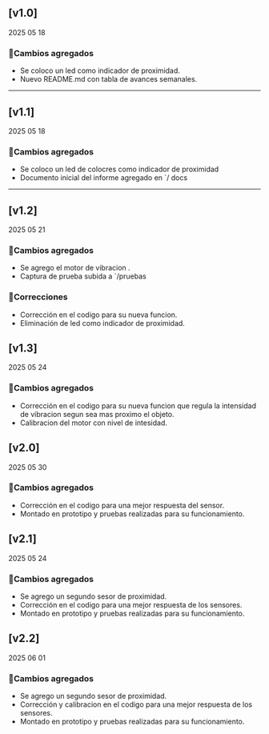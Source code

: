 ## [v1.0]
2025 05 18
### 🔧Cambios agregados
- Se coloco un led como indicador de proximidad.
- Nuevo README.md con tabla de avances semanales.
---
## [v1.1]
2025 05 18
### 🔧Cambios agregados
- Se coloco un led de colocres como indicador de proximidad
- Documento inicial del informe agregado en `/ docs
---
## [v1.2]
2025 05 21
### 🔧Cambios agregados
- Se agrego el motor de vibracion .
- Captura de prueba subida a `/pruebas
### 🐞Correcciones
- Corrección en el codigo para su nueva funcion.
- Eliminación de led como indicador de proximidad.

## [v1.3]
2025 05 24
### 🔧Cambios agregados
- Corrección en el codigo para su nueva funcion que regula la intensidad de vibracion  segun sea mas proximo el objeto.
- Calibracion del motor con nivel de intesidad.

## [v2.0]
2025 05 30
### 🔧Cambios agregados
- Corrección en el codigo para una mejor respuesta del sensor.
- Montado en prototipo y pruebas realizadas para su funcionamiento.

## [v2.1]
2025 05 24
### 🔧Cambios agregados
- Se agrego un segundo sesor de proximidad.
- Corrección en el codigo para una mejor respuesta de los sensores.
- Montado en prototipo y pruebas realizadas para su funcionamiento.

## [v2.2]
2025 06 01
### 🔧Cambios agregados
- Se agrego un segundo sesor de proximidad.
- Corrección y calibracion en el codigo para una mejor respuesta de los sensores.
- Montado en prototipo y pruebas realizadas para su funcionamiento.
